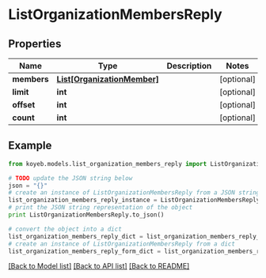 # ListOrganizationMembersReply


## Properties
Name | Type | Description | Notes
------------ | ------------- | ------------- | -------------
**members** | [**List[OrganizationMember]**](OrganizationMember.md) |  | [optional] 
**limit** | **int** |  | [optional] 
**offset** | **int** |  | [optional] 
**count** | **int** |  | [optional] 

## Example

```python
from koyeb.models.list_organization_members_reply import ListOrganizationMembersReply

# TODO update the JSON string below
json = "{}"
# create an instance of ListOrganizationMembersReply from a JSON string
list_organization_members_reply_instance = ListOrganizationMembersReply.from_json(json)
# print the JSON string representation of the object
print ListOrganizationMembersReply.to_json()

# convert the object into a dict
list_organization_members_reply_dict = list_organization_members_reply_instance.to_dict()
# create an instance of ListOrganizationMembersReply from a dict
list_organization_members_reply_form_dict = list_organization_members_reply.from_dict(list_organization_members_reply_dict)
```
[[Back to Model list]](../README.md#documentation-for-models) [[Back to API list]](../README.md#documentation-for-api-endpoints) [[Back to README]](../README.md)


